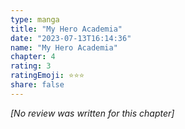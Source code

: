 ```yaml
---
type: manga
title: "My Hero Academia"
date: "2023-07-13T16:14:36"
name: "My Hero Academia"
chapter: 4
rating: 3
ratingEmoji: ⭐️⭐️⭐️
share: false
---
```


*[No review was written for this chapter]*
